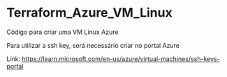 # Terraform_Azure_VM_Linux

Código para criar uma VM Linux Azure

Para utilizar a ssh key, será necessário criar no portal Azure

Link:
https://learn.microsoft.com/en-us/azure/virtual-machines/ssh-keys-portal
